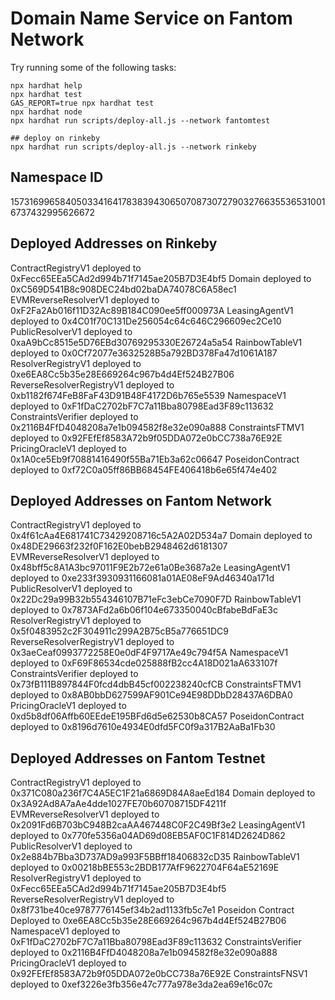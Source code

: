 # Domain Name Service on Fantom Network

Try running some of the following tasks:

```shell
npx hardhat help
npx hardhat test
GAS_REPORT=true npx hardhat test
npx hardhat node
npx hardhat run scripts/deploy-all.js --network fantomtest

## deploy on rinkeby
npx hardhat run scripts/deploy-all.js --network rinkeby
```
## Namespace ID
15731699658405033416417838394306507087307279032766355365310016737432995626672

## Deployed Addresses on Rinkeby
ContractRegistryV1 deployed to 0xFecc65EEa5CAd2d994b71f7145ae205B7D3E4bf5
Domain deployed to 0xC569D541B8c908DEC24bd02baDA74078C6A58ec1
EVMReverseResolverV1 deployed to 0xF2Fa2Ab016f11D32Ac89B184C090ee5ff000973A
LeasingAgentV1 deployed to 0x4C01f70C131De256054c64c646C296609ec2Ce10
PublicResolverV1 deployed to 0xaA9bCc8515e5D76EBd30769295330E26724a5a54
RainbowTableV1 deployed to 0x0Cf72077e3632528B5a792BD378Fa47d1061A187
ResolverRegistryV1 deployed to 0xe6EA8Cc5b35e28E669264c967b4d4Ef524B27B06
ReverseResolverRegistryV1 deployed to 0xb1182f674FeB8FaF43D91B48F4172D6b765e5539
NamespaceV1 deployed to 0xF1fDaC2702bF7C7a11Bba80798Ead3F89c113632
ConstraintsVerifier deployed to 0x2116B4FfD4048208a7e1b094582f8e32e090a888
ConstraintsFTMV1 deployed to 0x92FEfEf8583A72b9f05DDA072e0bCC738a76E92E
PricingOracleV1 deployed to 0x1A0ce5Eb9f70881416490f55Ba71Eb3a62c06647
PoseidonContract deployed to 0xf72C0a05ff86BB68454FE406418b6e65f474e402

## Deployed Addresses on Fantom Network
ContractRegistryV1 deployed to 0x4f61cAa4E681741C73429208716c5A2A02D534a7
Domain deployed to 0x48DE29663f232f0F162E0bebB2948462d6181307
EVMReverseResolverV1 deployed to 0x48bff5c8A1A3bc97011F9E2b72e61a0Be3687a2e
LeasingAgentV1 deployed to 0xe233f3930931166081a01AE08eF9Ad46340a171d
PublicResolverV1 deployed to 0x22Dc29a99B32b554346107B71eFc3ebCe7090F7D
RainbowTableV1 deployed to 0x7873AFd2a6b06f104e673350040cBfabeBdFaE3c
ResolverRegistryV1 deployed to 0x5f0483952c2F304911c299A2B75cB5a776651DC9
ReverseResolverRegistryV1 deployed to 0x3aeCeaf0993772258E0e0dF4F9717Ae49c794f5A
NamespaceV1 deployed to 0xF69F86534cde025888fB2cc4A18D021aA633107f
ConstraintsVerifier deployed to 0x73fB111B897844F0fcd4dbB45cf002238240cfCB
ConstraintsFTMV1 deployed to 0x8AB0bbD627599AF901Ce94E98DDbD28437A6DBA0
PricingOracleV1 deployed to 0xd5b8df06Affb60EEdeE195BFd6d5e62530b8CA57
PoseidonContract deployed to 0x8196d7610e4934E0dfd5FC0f9a317B2AaBa1Fb30

## Deployed Addresses on Fantom Testnet
ContractRegistryV1 deployed to 0x371C080a236f7C4A5EC1F21a6869D84A8aeEd184
Domain deployed to 0x3A92Ad8A7aAe4dde1027FE70b60708715DF4211f
EVMReverseResolverV1 deployed to 0x2091Fd6B703bC948B2caAA467448C0F2C49Bf3e2
LeasingAgentV1 deployed to 0x770fe5356a04AD69d08EB5AF0C1F814D2624D862
PublicResolverV1 deployed to 0x2e884b7Bba3D737AD9a993F5BBff18406832cD35
RainbowTableV1 deployed to 0x00218bBE553c2BDB177AfF9622704F64aE52169E
ResolverRegistryV1 deployed to 0xFecc65EEa5CAd2d994b71f7145ae205B7D3E4bf5
ReverseResolverRegistryV1 deployed to 0x8f731be40ce9787776145ef34b2ad1133fb5c7e1
Poseidon Contract Deployed to 0xe6EA8Cc5b35e28E669264c967b4d4Ef524B27B06
NamespaceV1 deployed to 0xF1fDaC2702bF7C7a11Bba80798Ead3F89c113632
ConstraintsVerifier deployed to 0x2116B4FfD4048208a7e1b094582f8e32e090a888
PricingOracleV1 deployed to 0x92FEfEf8583A72b9f05DDA072e0bCC738a76E92E
ConstraintsFNSV1 deployed to 0xef3226e3fb356e47c777a978e3da2ea69e16c07c
